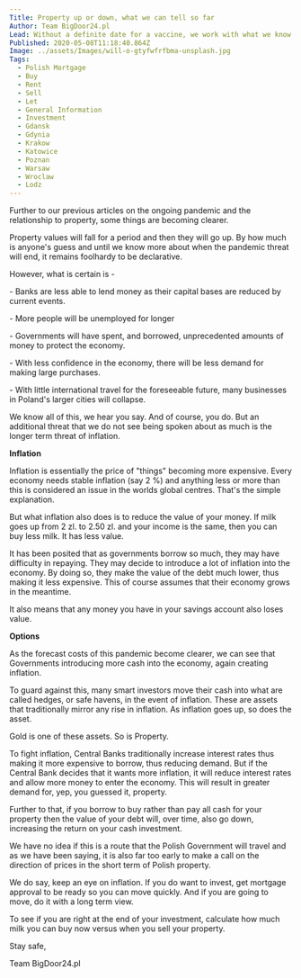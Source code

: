 ```yaml
---
Title: Property up or down, what we can tell so far
Author: Team BigDoor24.pl
Lead: Without a definite date for a vaccine, we work with what we know
Published: 2020-05-08T11:18:40.864Z
Image: ../assets/Images/will-o-gtyfwfrfbma-unsplash.jpg
Tags:
  - Polish Mortgage
  - Buy
  - Rent
  - Sell
  - Let
  - General Information
  - Investment
  - Gdansk
  - Gdynia
  - Krakow
  - Katowice
  - Poznan
  - Warsaw
  - Wroclaw
  - Lodz
---
```

Further to our previous articles on the ongoing pandemic and the relationship to property, some things are becoming clearer.

Property values will fall for a period and then they will go up. By how much is anyone's guess and until we know more about when the pandemic threat will end, it remains foolhardy to be declarative.

However, what is certain is -

\- Banks are less able to lend money as their capital bases are reduced by current events.

\- More people will be unemployed for longer

\- Governments will have spent, and borrowed, unprecedented amounts of money to protect the economy.

\- With less confidence in the economy, there will be less demand for making large purchases.

\- With little international travel for the foreseeable future, many businesses in Poland's larger cities will collapse.

We know all of this, we hear you say. And of course, you do. But an additional threat that we do not see being spoken about as much is the longer term threat of inflation.

**Inflation**

Inflation is essentially the price of "things" becoming more expensive. Every economy needs stable inflation (say 2 %) and anything less or more than this is considered an issue in the worlds global centres. That's the simple explanation.

But what inflation also does is to reduce the value of your money. If milk goes up from 2 zl. to 2.50 zl. and your income is the same, then you can buy less milk. It has less value.

It has been posited that as governments borrow so much, they may have difficulty in repaying. They may decide to introduce a lot of inflation into the economy. By doing so, they make the value of the debt much lower, thus making it less expensive. This of course assumes that their economy grows in the meantime.

It also means that any money you have in your savings account also loses value. 

**Options**

As the forecast costs of this pandemic become clearer, we can see that Governments introducing more cash into the economy, again creating inflation. 

To guard against this, many smart investors move their cash into what are called hedges, or safe havens, in the event of inflation. These are assets that traditionally mirror any rise in inflation. As inflation goes up, so does the asset.

Gold is one of these assets. So is Property.

To fight inflation, Central Banks traditionally increase interest rates thus making it more expensive to borrow, thus reducing demand. But if the Central Bank decides that it wants more inflation, it will reduce interest rates and allow more money to enter the economy. This will result in greater demand for, yep, you guessed it, property. 

Further to that, if you borrow to buy rather than pay all cash for your property then the value of your debt will, over time, also go down, increasing the return on your cash investment.

We have no idea if this is a route that the Polish Government will travel and as we have been saying, it is also far too early to make a call on the direction of prices in the short term of Polish property. 

We do say, keep an eye on inflation. If you do want to invest, get mortgage approval to be ready so you can move quickly. And if you are going to move, do it with a long term view. 

To see if you are right at the end of your investment, calculate how much milk you can buy now versus when you sell your property. 

Stay safe,

Team BigDoor24.pl